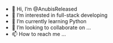 - 👋 Hi, I’m @AnubisReleased
- 👀 I’m interested in full-stack developing
- 🌱 I’m currently learning Python
- 💞️ I’m looking to collaborate on ...
- 📫 How to reach me ...

<!---
AnubisReleased/AnubisReleased is a ✨ special ✨ repository because its `README.md` (this file) appears on your GitHub profile.
You can click the Preview link to take a look at your changes.
--->
